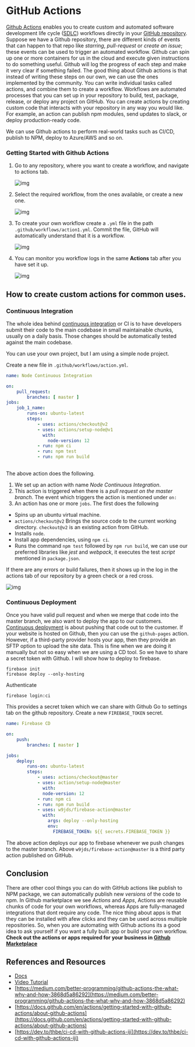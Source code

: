 ﻿# GitHub Actions

[Github Actions](https://github.com/features/actions) enables you to create custom and automated software development life cycle ([SDLC](https://en.wikipedia.org/wiki/Systems_development_life_cycle)) workflows directly in your [GitHub repository](https://github.com/github).
Suppose we have a Github repository, there are different kinds of events that can happen to that repo like *starring*, *pull-request* or *create an issue*; these events can be used to trigger an automated workflow. Github can spin up one or more containers for us in the cloud and execute given instructions to do something useful. Github will log the progress of each step and make it very clear if something failed. The good thing about Github actions is that instead of writing these steps on our own, we can use the ones implemented by the community.
You can write individual tasks called actions, and combine them to create a workflow. Workflows are automated processes that you can set up in your repository to build, test, package, release, or deploy any project on GitHub. You can create actions by creating custom code that interacts with your repository in any way you would like. For example, an action can publish npm modules, send updates to slack, or deploy production-ready code. 

We can use Github actions to perform real-world tasks such as CI/CD, publish to NPM, deploy to Azure/AWS and so on.

### Getting Started with Github Actions

1. Go to any repository, where you want to create a workflow, and navigate to actions tab. 
    
    ![img](repo.png)
    
2. Select the required workflow, from the ones available, or create a new one. 

    ![img](actions.png)
    
3. To create your own workflow create a `.yml` file in the path `.github/workflows/action1.yml`. Commit the file, GitHub will automatically understand that it is a workflow. 

    ![img](ga4.png)

4. You can monitor you workflow logs in the same **Actions** tab after you have set it up. 

    ![img](log.png)

## How to create custom actions for common uses.

### Continuous Integration 
The whole idea behind [continuous integration](https://en.wikipedia.org/wiki/Continuous_integration) or CI is to have developers submit their code to the main codebase in small maintainable chunks, usually on a daily basis. Those changes should be automatically tested against the main codebase. 

You can use your own project, but I am using a simple node project. 

Create a new file in `.github/workflows/action.yml`.

```yml
name: Node Continuous Integration

on: 
    pull_request:
        branches: [ master ]
jobs:
    job_1_name:
        runs-on: ubuntu-latest
        steps:
            - uses: actions/checkout@v2
            - uses: actions/setup-node@v1
              with:
                node-version: 12
            - run: npm ci
            - run: npm test
            - run: npm run build
            
```

The above action does the following.

1. We set up an action with name *Node Continuous Integration*.
2. This action is triggered when there is a *pull request on the master branch*. The event which triggers the action is mentioned under `on:`
3. An action has one or more `jobs`. The first does  the following
 * Spins up an ubuntu virtual machine.
 * `actions/checkout@v2` Brings the source code to the current working directory. `checkout@v2` is an existing action from GitHub.
 * Installs `node`.
 * Install app dependencies, using `npm ci`.
 * Runs the command `npm test` followed by `npm run build`, we can use our preferred libraries like *jest* and *webpack*, it executes the test *script* mentioned in `package.json`.

If there are any errors or build failures, then it shows up in the log in the actions tab of our repository by a green check or a red cross.


![img](greencheck.png)

### Continuous Deployment
Once you have valid pull request and when we merge that code into the master branch, we also want to deploy the app to our customers. [Continuous deployment](https://www.atlassian.com/continuous-delivery/continuous-deployment) is about pushing that code out to the customer.
If your website is hosted on Github, then you can use the `github-pages` action. However, if a third-party provider hosts your app, then they provide an SFTP option to upload the site data. This is fine when we are doing it manually but not so easy when we are using a CD tool. So we have to share a secret token with Github. I will show how to deploy to firebase.

    firebase init 
    firebase deploy --only-hosting
Authenticate 
    
    firebase login:ci 
This provides a secret token which we can share with Github
Go to settings tab on the github repository. Create a new `FIREBASE_TOKEN` secret.

```yml
name: Firebase CD

on:
    push:
        branches: [ master ]

jobs:
    deploy:
        runs-on: ubuntu-latest
        steps:
            - uses: actions/checkout@master
            - uses: action/setup-node@master
              with:
              node-version: 12
            - run: npm ci
            - run: npm run build
            - uses: w9jds/firebase-action@master
              with:
                args: deploy --only-hosting
                env: 
                  FIREBASE_TOKEN: ${{ secrets.FIREBASE_TOKEN }}        
```
The above action deploys our app to firebase whenever we push changes to the master branch. Above `w9jds/firebase-action@master` is a third party action published on GitHub. 

## Conclusion
There are other cool things you can do with GitHub actions like publish to NPM package, we can automatically publish new *versions* of the code to npm. In Github marketplace we see *Actions* and *Apps*, Actions are reusable chunks of code for your own workflows, whereas Apps are fully-managed integrations that dont require any code. The nice thing about apps is that they can be installed with afew clicks and they can be used across multiple repositories. So, when you are automating with Github actions its a good idea to ask yourself if you want a fully built app or build your own workflow. **Check out the actions or apps required for your business in [Github Marketplace](https://github.com/marketplace/)**

## References and Resources
* [Docs](https://docs.github.com/en/actions)
* [Video Tutorial](https://www.youtube.com/watch?v=eB0nUzAI7M8)
* [https://medium.com/better-programming/github-actions-the-what-why-and-how-3868d5a86292](https://medium.com/better-programming/github-actions-the-what-why-and-how-3868d5a86292)
* [https://docs.github.com/en/actions/getting-started-with-github-actions/about-github-actions](https://docs.github.com/en/actions/getting-started-with-github-actions/about-github-actions)
* [https://dev.to/thbe/ci-cd-with-github-actions-iji](https://dev.to/thbe/ci-cd-with-github-actions-iji)
